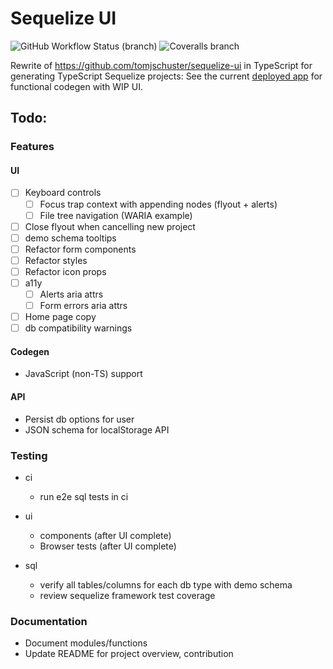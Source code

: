 # Sequelize UI

![GitHub Workflow Status (branch)](https://img.shields.io/github/workflow/status/tomjschuster/sequelize-ui-ts/CI/main)
![Coveralls branch](https://img.shields.io/coveralls/github/tomjschuster/sequelize-ui-ts/main)

Rewrite of https://github.com/tomjschuster/sequelize-ui in TypeScript for generating TypeScript Sequelize projects: See the current [deployed app](https://sequelize-ui-ts.web.app/) for functional codegen with WIP UI.

## Todo:

### Features

#### UI

- [ ] Keyboard controls
  - [ ] Focus trap context with appending nodes (flyout + alerts)
  - [ ] File tree navigation (WARIA example)
- [ ] Close flyout when cancelling new project
- [ ] demo schema tooltips
- [ ] Refactor form components
- [ ] Refactor styles
- [ ] Refactor icon props
- [ ] a11y
  - [ ] Alerts aria attrs
  - [ ] Form errors aria attrs
- [ ] Home page copy
- [ ] db compatibility warnings

#### Codegen

- JavaScript (non-TS) support

#### API

- Persist db options for user
- JSON schema for localStorage API

### Testing

- ci

  - run e2e sql tests in ci

- ui

  - components (after UI complete)
  - Browser tests (after UI complete)

- sql
  - verify all tables/columns for each db type with demo schema
  - review sequelize framework test coverage

### Documentation

- Document modules/functions
- Update README for project overview, contribution
